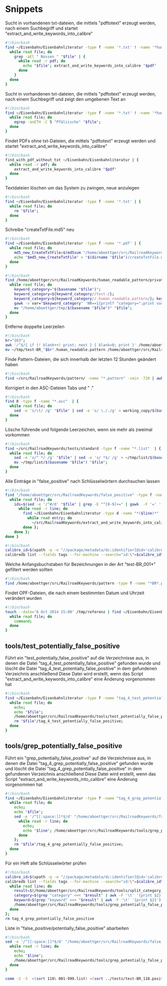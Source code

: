 Snippets
==

Sucht in vorhandenen txt-dateien, die mittels "pdftotext" erzeugt werden, nach einem Suchbegriff und startet "extract_and_write_keywords_into_calibre"

```sh
#!/bin/bash
find ~/Eisenbahn/Eisenbahnliteratur -type f -name '*.txt' ! -name '*human-readable.txt' | {
  while read file; do
    grep -aEl " Nossen " "$file" | {
      while read -r pdf; do
        echo "$file"; extract_and_write_keywords_into_calibre "$pdf"
      done
    }
  done
}
```

Sucht in vorhandenen txt-dateien, die mittels "pdftotext" erzeugt werden, nach einem Suchbegriff und zeigt den umgebenen Text an

```sh
#!/bin/bash
find ~/Eisenbahn/Eisenbahnliteratur -type f -name '*.txt' ! -name '*human-readable.txt' | {
  while read file; do
    egrep -anETH -C 5 "Pfälzische" "$file";
  done
}

```

Findet PDFs ohne txt-Dateien, die mittels "pdftotext" erzeugt werden und startet "extract_and_write_keywords_into_calibre"

```sh
#!/bin/bash
find_with_pdf_without_txt ~/Eisenbahn/Eisenbahnliteratur | {
  while read -r pdf; do
    extract_and_write_keywords_into_calibre "$pdf"
  done
}
```

Textdateien löschen um das System zu zwingen, neue anzulegen

```sh
#!/bin/bash
find ~/Eisenbahn/Eisenbahnliteratur -type f -name '*.txt' | {
  while read file; do
    rm "$file";
  done
}
```

Schreibe "createTxtFile.md5" neu

```sh
#!/bin/bash
find ~/Eisenbahn/Eisenbahnliteratur -type f -name '*.pdf' | {
  while read file; do
    md5_new_CreateTxtFile=$(md5sum "/home/aboettger/src/RailroadKeywords/functions/createTxtFile.sh"  | gawk  -F ' ' '{print $1}');
    echo "$md5_new_CreateTxtFile" > "$(dirname "$file")/createTxtFile.md5";
  done
}
```

```sh
#!/bin/bash
find /home/aboettger/src/RailroadKeywords/human_readable_pattern/private -type f -name "test-*.pattern" | {
  while read file; do
    keyword_category="$(basename "$file")";
    keyword_category=${keyword_category//test-/};
    keyword_category=${keyword_category//.human_readable.pattern/}; keyword_category=${keyword_category//_/ };
    gawk -v var="$keyword_category" 'NR==1{printf "category=";print var;print;print} NR!=1' "$file"  > "/home/aboettger/tmp/$(basename "$file")";
    mv "/home/aboettger/tmp/$(basename "$file")" "$file";
  done
}
```

Entferne doppelte Leerzeilen

```sh
#!/bin/bash
br="163";
awk '/^$/{ if (! blank++) print; next } { blank=0; print }' /home/aboettger/src/RailroadKeywords/human_readable_pattern/standard/test-BR_"$br".human_readable.pattern > ~/tmp/test-BR_"$br".human_readable.pattern;
mv ~/tmp/test-BR_"$br".human_readable.pattern /home/aboettger/src/RailroadKeywords/human_readable_pattern/standard/test-BR_"$br".human_readable.pattern
```

Finde Pattern-Dateien, die sich innerhalb der letzten 12 Stunden geändert haben

```sh
#!/bin/bash
find ~/src/RailroadKeywords/pattern/ -name "*.pattern" -cmin -720 | awk -F/ '{print $7}' | sort
```

Korrigiert in den ASC-Dateien Tabs und " ."

```sh
#!/bin/bash
find 0 -type f -name "*.asc"  | {
  while read file; do
    sed -e 's/\t/ /g' "$file" | sed -e 's/ \././g' > working_copy/$(basename "$file");
  done
}
```

Lösche führende und folgende Leerzeichen, wenn sie mehr als zweimal vorkommen

```sh
#!/bin/bash
find ~/src/RailroadKeywords/tests/standard -type f -name "*.list"  | {
  while read file; do
    sed -e 's/^ */ /g' "$file" | sed -e 's/ *$/ /g' > ~/tmp/list/$(basename "$file");
    mv ~/tmp/list/$(basename "$file") "$file";
  done
}
```

Alle Einträge in "false_positive" nach Schlüsselwörtern durchsuchen lassen

```sh
#!/bin/bash
find "/home/aboettger/src/RailroadKeywords/false_positive" -type f -name "*.pattern" | {
  while read file; do
    ids=$(sed -e '/^#/d' "$file" | grep -E "^[0-9]+=" | gawk  -F '=' '{print $1}' | sort | uniq); echo "$ids" | {
      while read -r line; do
        find ~/Eisenbahn/Eisenbahnliteratur -type d -name "*($line)*" | {
          while read entry; do
            ~/src/RailroadKeywords/extract_and_write_keywords_into_calibre "$entry";
        done };
    done };
done }
```

```sh
#!/bin/bash
calibre_id=$(xpath -q -e "//package/metadata/dc:identifier[@id='calibre_id']/text()" "./metadata.opf");
calibredb list --fields tags --for-machine --search="id:\"=$calibre_id\"" --library-path ~/Eisenbahn/Eisenbahnliteratur  | jshon -e 0 -e "tags" | tr -d "[" | tr -d "]" | tr -d "," | tr -d "\"" | sed -e 's/\\//' | sed -e 's/^ *//g' | sed -e 's/ *$//g' | sed -e '/^$/d'
```


Welche Anfangsbuchstaben für Bezeichnungen in der Art "test-BR_001*" gefiltert werden sollten

```sh
#!/bin/bash
find /home/aboettger/src/RailroadKeywords/pattern -type f -name "*BR*.pattern" | awk -F "_" '{print $2}' | grep -o "[A-Z]*" | sort | uniq
```

Findet OPF-Dateien, die nach einem bestimmten Datum und Uhrzeit verändert wurden

```sh
#!/bin/bash
touch --date='6 Oct 2014 15:00' /tmp/referenz | find ~/Eisenbahn/Eisenbahnliteratur -type f -name "*.opf" -cnewer /tmp/referenz -exec dirname {} \; | {
  while read file; do
    command;
  done
}
```

tools/test_potentially_false_positive
--

Führt ein "test_potentially_false_positive" auf die Verzeichnisse aus, in denen die Datei "tag_4_test_potentially_false_positive" gefunden wurde und löscht die Datei "tag_4_test_potentially_false_positive" in dem gefundenen Verzeichnis anschließend
Diese Datei wird erstellt, wenn das Script "extract_and_write_keywords_into_calibre" eine Änderung vorgenommen hat

```sh
#!/bin/bash
find ~/Eisenbahn/Eisenbahnliteratur -type f -name "tag_4_test_potentially_false_positive" -exec dirname {} \; | {
  while read file; do
    echo;
    echo "$file";
    /home/aboettger/src/RailroadKeywords/tools/test_potentially_false_positive "$file";
    rm "$file"/tag_4_test_potentially_false_positive;
  done
}
```

tools/grep_potentially_false_positive
--

Führt ein "grep_potentially_false_positive" auf die Verzeichnisse aus, in denen die Datei "tag_4_grep_potentially_false_positive" gefunden wurde und löscht die Datei "tag_4_grep_potentially_false_positive" in dem gefundenen Verzeichnis anschließend
Diese Datei wird erstellt, wenn das Script "extract_and_write_keywords_into_calibre" eine Änderung vorgenommen hat

```sh
#!/bin/bash
find ~/Eisenbahn/Eisenbahnliteratur -type f -name "tag_4_grep_potentially_false_positive" -exec dirname {} \; | {
  while read file; do
    echo;
    echo "$file";
    sed -e '/^[[:space:]]*$/d' "/home/aboettger/src/RailroadKeywords/false_positive/potentially_false_positive" | sed -e '/^[[:space:]]*#/d' | {
      while read -r line; do
        echo;
        echo "$line"; /home/aboettger/src/RailroadKeywords/tools/grep_potentially_false_positive "$file" "*" "$line";
      done
    };
    rm "$file"/tag_4_grep_potentially_false_positive;
  done
}
```
Für ein Heft alle Schlüsselwörter prüfen

```sh
#!/bin/bash
calibre_id=$(xpath -q -e "//package/metadata/dc:identifier[@id='calibre_id']/text()" "./metadata.opf");
calibredb list --fields tags --for-machine --search="id:\"=$calibre_id\"" --library-path ~/Eisenbahn/Eisenbahnliteratur  | jshon -e 0 -e "tags" | tr -d "[" | tr -d "]" | tr -d "," | tr -d "\"" | sed 's/\\//' | sed 's/^ *//g' | sed 's/ *$//g' | sed '/^$/d' | {
  while read line; do
    result=$(/home/aboettger/src/RailroadKeywords/tools/split_category_and_keyword "$line");
    category=$(grep "category" <<< "$result" | awk -F '\t' '{print $2}');
    keyword=$(grep "keyword" <<< "$result" | awk -F '\t' '{print $2}');
    /home/aboettger/src/RailroadKeywords/tools/grep_potentially_false_positive . "$category" "$keyword";
  done
};
rm tag_4_grep_potentially_false_positive
```
Liste in "false_positive/potentially_false_positive" abarbeiten

```sh
#!/bin/bash
sed -e '/^[[:space:]]*$/d' "/home/aboettger/src/RailroadKeywords/false_positive/potentially_false_positive" | sed -e '/^[[:space:]]*#/d' | {
  while read -r line; do
    echo;
    echo "$line";
    /home/aboettger/src/RailroadKeywords/tools/grep_potentially_false_positive ~/Eisenbahn/Eisenbahnliteratur "*" "$line";
  done
}
```



```sh
comm -2 -3  <(sort 118\ 001-999.list) <(sort ../tests/test-BR_118.positive.002.list)
```
